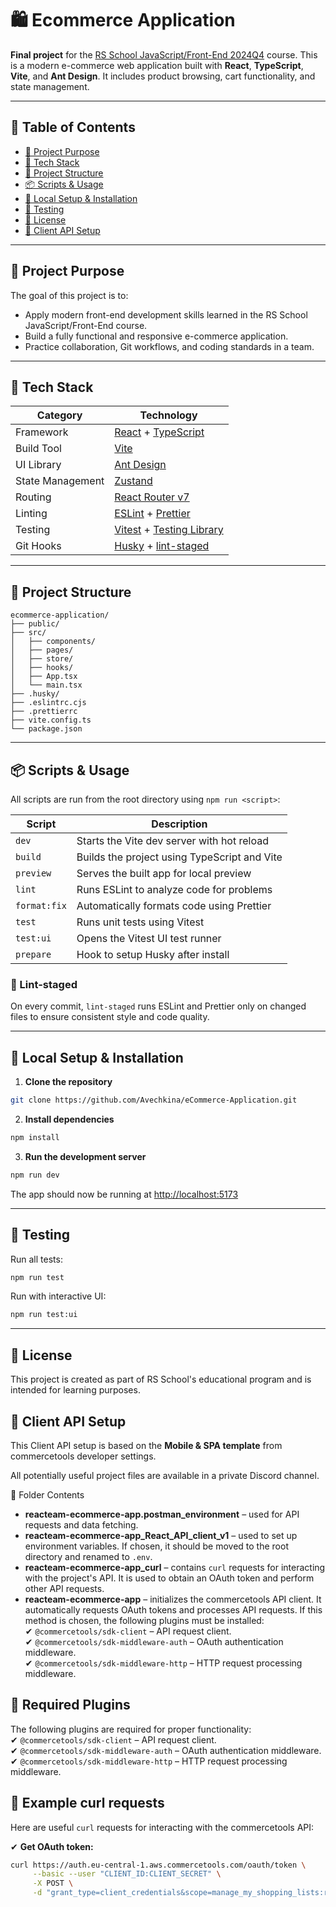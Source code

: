 # 🛍️ Ecommerce Application

**Final project** for the [RS School JavaScript/Front-End 2024Q4](https://rs.school/) course. This is a modern e-commerce web application built with **React**, **TypeScript**, **Vite**, and **Ant Design**. It includes product browsing, cart functionality, and state management.

---

## 📌 Table of Contents

- [📖 Project Purpose](#-project-purpose)
- [🚀 Tech Stack](#-tech-stack)
- [📂 Project Structure](#-project-structure)
- [📦 Scripts & Usage](#-scripts--usage)
- [🔧 Local Setup & Installation](#-local-setup--installation)
- [🧪 Testing](#-testing)
- [📄 License](#-license)
- [📌 Client API Setup](#-client-api-setup)

---

## 📖 Project Purpose

The goal of this project is to:

- Apply modern front-end development skills learned in the RS School JavaScript/Front-End course.
- Build a fully functional and responsive e-commerce application.
- Practice collaboration, Git workflows, and coding standards in a team.

---

## 🚀 Tech Stack

| Category         | Technology                                                                                          |
| ---------------- | --------------------------------------------------------------------------------------------------- |
| Framework        | [React](https://reactjs.org/) + [TypeScript](https://www.typescriptlang.org/)                       |
| Build Tool       | [Vite](https://vitejs.dev/)                                                                         |
| UI Library       | [Ant Design](https://ant.design/)                                                                   |
| State Management | [Zustand](https://zustand-demo.pmnd.rs/)                                                            |
| Routing          | [React Router v7](https://reactrouter.com/)                                                         |
| Linting          | [ESLint](https://eslint.org/) + [Prettier](https://prettier.io/)                                    |
| Testing          | [Vitest](https://vitest.dev/) + [Testing Library](https://testing-library.com/)                     |
| Git Hooks        | [Husky](https://typicode.github.io/husky/#/) + [lint-staged](https://github.com/okonet/lint-staged) |

---

## 📂 Project Structure

```
ecommerce-application/
├── public/
├── src/
│   ├── components/
│   ├── pages/
│   ├── store/
│   ├── hooks/
│   ├── App.tsx
│   └── main.tsx
├── .husky/
├── .eslintrc.cjs
├── .prettierrc
├── vite.config.ts
└── package.json
```

---

## 📦 Scripts & Usage

All scripts are run from the root directory using `npm run <script>`:

| Script       | Description                                  |
| ------------ | -------------------------------------------- |
| `dev`        | Starts the Vite dev server with hot reload   |
| `build`      | Builds the project using TypeScript and Vite |
| `preview`    | Serves the built app for local preview       |
| `lint`       | Runs ESLint to analyze code for problems     |
| `format:fix` | Automatically formats code using Prettier    |
| `test`       | Runs unit tests using Vitest                 |
| `test:ui`    | Opens the Vitest UI test runner              |
| `prepare`    | Hook to setup Husky after install            |

### 🧹 Lint-staged

On every commit, `lint-staged` runs ESLint and Prettier only on changed files to ensure consistent style and code quality.

---

## 🔧 Local Setup & Installation

1. **Clone the repository**

```bash
git clone https://github.com/Avechkina/eCommerce-Application.git
```

2. **Install dependencies**

```bash
npm install
```

3. **Run the development server**

```bash
npm run dev
```

The app should now be running at [http://localhost:5173](http://localhost:5173)

---

## 🧪 Testing

Run all tests:

```bash
npm run test
```

Run with interactive UI:

```bash
npm run test:ui
```

---

## 📄 License

This project is created as part of RS School's educational program and is intended for learning purposes.

## 📌 Client API Setup

This Client API setup is based on the **Mobile & SPA template** from commercetools developer settings.

All potentially useful project files are available in a private Discord channel.

📂 Folder Contents

- **reacteam-ecommerce-app.postman_environment** – used for API requests and data fetching.
- **reacteam-ecommerce-app_React_API_client_v1** – used to set up environment variables. If chosen, it should be moved to the root directory and renamed to `.env`.
- **reacteam-ecommerce-app_curl** – contains `curl` requests for interacting with the project's API. It is used to obtain an OAuth token and perform other API requests.
- **reacteam-ecommerce-app** – initializes the commercetools API client. It automatically requests OAuth tokens and processes API requests. If this method is chosen, the following plugins must be installed:  
  ✔ `@commercetools/sdk-client` – API request client.  
  ✔ `@commercetools/sdk-middleware-auth` – OAuth authentication middleware.  
  ✔ `@commercetools/sdk-middleware-http` – HTTP request processing middleware.

## 🔌 Required Plugins

The following plugins are required for proper functionality:  
✔ `@commercetools/sdk-client` – API request client.  
✔ `@commercetools/sdk-middleware-auth` – OAuth authentication middleware.  
✔ `@commercetools/sdk-middleware-http` – HTTP request processing middleware.

## 🔹 Example curl requests

Here are useful `curl` requests for interacting with the commercetools API:

✔ **Get OAuth token:**

```bash
curl https://auth.eu-central-1.aws.commercetools.com/oauth/token \
     --basic --user "CLIENT_ID:CLIENT_SECRET" \
     -X POST \
     -d "grant_type=client_credentials&scope=manage_my_shopping_lists:reacteam-ecommerce-app ..."
```
